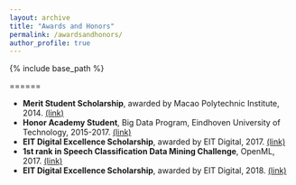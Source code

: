 ```yaml
---
layout: archive
title: "Awards and Honors"
permalink: /awardsandhonors/
author_profile: true
---
```


{% include base_path %}

======
* **Merit Student Scholarship**, awarded by Macao Polytechnic Institute, 2014. [(link)](http://l3onardo.github.io/files/paper1.pdf)
* **Honor Academy Student**, Big Data Program, Eindhoven University of Technology, 2015-2017. [(link)](http://l3onardo.github.io/files/paper1.pdf)
* **EIT Digital Excellence Scholarship**, awarded by EIT Digital, 2017. [(link)](http://l3onardo.github.io/files/paper1.pdf)
* **1st rank in Speech Classification Data Mining Challenge**, OpenML, 2017. [(link)](https://www.openml.org/t/167132#!people)
* **EIT Digital Excellence Scholarship**, awarded by EIT Digital, 2018. [(link)](http://l3onardo.github.io/files/paper1.pdf)
